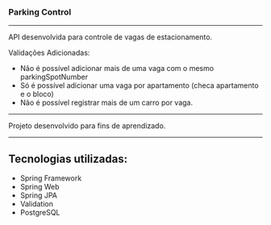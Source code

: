 ### Parking Control
<hr>
<p>API desenvolvida para controle de vagas de estacionamento.</p>

Validações Adicionadas:
- Não é possível adicionar mais de uma vaga com o mesmo parkingSpotNumber
- Só é possível adicionar uma vaga por apartamento (checa apartamento e o bloco)
- Não é possível registrar mais de um carro por vaga.
<hr>
Projeto desenvolvido para fins de aprendizado.
<hr>

## Tecnologias utilizadas:
- Spring Framework
- Spring Web
- Spring JPA
- Validation
- PostgreSQL